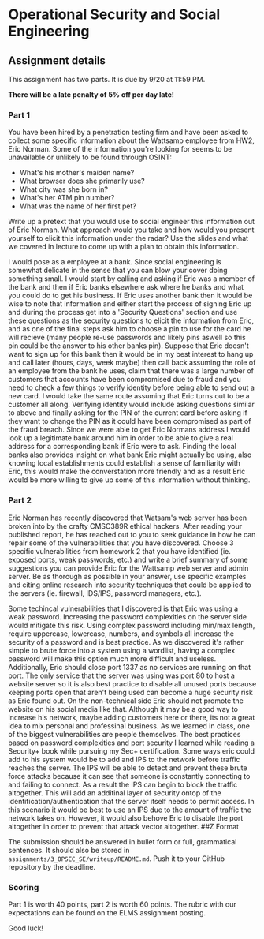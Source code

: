 # Operational Security and Social Engineering

## Assignment details

This assignment has two parts. It is due by 9/20 at 11:59 PM.

**There will be a late penalty of 5% off per day late!**

### Part 1

You have been hired by a penetration testing firm and have been asked to collect some specific information about the Wattsamp employee from HW2, Eric Norman. Some of the information you're looking for seems to be unavailable or unlikely to be found through OSINT:

- What's his mother's maiden name?
- What browser does she primarily use?
- What city was she born in?
- What's her ATM pin number?
- What was the name of her first pet?

Write up a pretext that you would use to social engineer this information out of Eric Norman. What approach would you take and how would you present yourself to elicit this information under the radar? Use the slides and what we covered in lecture to come up with a plan to obtain this information.

I would pose as a employee at a bank. Since social engineering is somewhat delicate in the sense that you can blow your cover doing something small. I would start by calling and asking if Eric was a member of the bank and then if Eric banks elsewhere ask where he banks and what you could do to get his business. If Eric uses another bank then it would be wise to note that information and either start the process of signing Eric up and during the process get into a 'Security Questions' section and use these questions as the security questions to elicit the information from Eric, and as one of the final steps ask him to choose a pin to use for the card he will recieve (many people re-use passwords and likely pins aswell so this pin could be the answer to his other banks pin). Suppose that Eric doesn't want to sign up for this bank then it would be in my best interest to hang up and call later (hours, days, week maybe) then call back assuming the role of an employee from the bank he uses, claim that there was a large number of customers that accounts have been compromised due to fraud and you need to check a few things to verify identity before being able to send out a new card. I would take the same route assuming that Eric turns out to be a customer all along. Verifying identity would include asking questions similar to above and finally asking for the PIN of the current card before asking if they want to change the PIN as it could have been compromised as part of the fraud breach. Since we were able to get Eric Normans address I would look up a legitimate bank around him in order to be able to give a real address for a corresponding bank if Eric were to ask. Finding the local banks also provides insight on what bank Eric might actually be using, also knowing local establishments could establish a sense of familiarity with Eric, this would make the converstation more friendly and as a result Eric would be more willing to give up some of this information without thinking. 

### Part 2

Eric Norman has recently discovered that Watsam's web server has been broken into by the crafty CMSC389R ethical hackers. After reading your published report, he has reached out to you to seek guidance in how he can repair some of the vulnerabilities that you have discovered.
Choose 3 specific vulnerabilities from homework 2 that you have identified (ie. exposed ports, weak passwords, etc.) and write a brief summary of some suggestions you can provide Eric for the Wattsamp web server and admin server. Be as thorough as possible in your answer, use specific examples and citing online research into security techniques that could be applied to the servers (ie. firewall, IDS/IPS, password managers, etc.).

Some techincal vulnerabilities that I discovered is that Eric was using a weak password. Increasing the password complexities on the server side would mitigate this risk. Using complex password including min/max length, require uppercase, lowercase, numbers, and symbols all increase the security of a password and is best practice. As we discovered it's rather simple to brute force into a system using a wordlist, having a complex password will make this option much more difficult and useless. Additionally, Eric should close port 1337 as no services are running on that port. The only service that the server was using was port 80 to host a website server so it is also best practice to disable all unused ports because keeping ports open that aren't being used can become a huge security risk as Eric found out. On the non-technical side Eric should not promote the website on his social media like that. Although it may be a good way to increase his network, maybe adding customers here or there, its not a great idea to mix personal and professinal business. As we learned in class, one of the biggest vulnerabilities are people themselves. The best practices based on password complexities and port security I learned while reading a Security+ book while pursuing my Sec+ certification. Some ways eric could add to his system would be to add and IPS to the network before traffic reaches the server. The IPS will be able to detect and prevent these brute force attacks because it can see that someone is constantly connecting to and failing to connect. As a result the IPS can begin to block the traffic altogether. This will add an additinal layer of security ontop of the identification/authentication that the server itself needs to permit access. In this scenario it would be best to use an IPS due to the amount of traffic the network takes on. However, it would also behove Eric to disable the port altogether in order to prevent that attack vector altogether. 
##Z Format

The submission should be answered in bullet form or full, grammatical sentences. It should also be stored in `assignments/3_OPSEC_SE/writeup/README.md`. Push it to your GitHub repository by the deadline.

### Scoring

Part 1 is worth 40 points, part 2 is worth 60 points. The rubric with our expectations can be found on the ELMS assignment posting.

Good luck!
